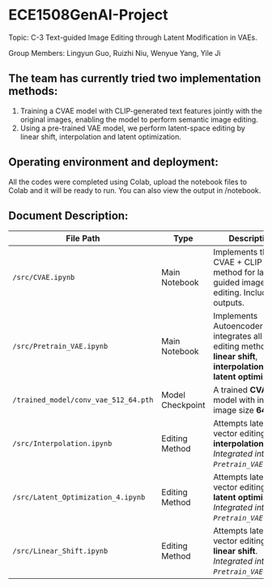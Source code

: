 # ECE1508GenAI-Project

Topic: C-3 Text-guided Image Editing through Latent Modification in VAEs.

Group Members: Lingyun Guo, Ruizhi Niu, Wenyue Yang, Yile Ji



## The team has currently tried two implementation methods:
1. Training a CVAE model with CLIP-generated text features jointly with the original images, enabling the model to perform semantic image editing.
2. Using a pre-trained VAE model, we perform latent-space editing by linear shift, interpolation and latent optimization.


## Operating environment and deployment:
All the codes were completed using Colab, upload the notebook files to Colab and it will be ready to run.
You can also view the output in /notebook.

## Document Description:
| File Path                             | Type            | Description |
|--------------------------------------|-----------------|-------------|
| `/src/CVAE.ipynb`                    | Main Notebook   | Implements the CVAE + CLIP method for latent-guided image editing. Includes all outputs. |
| `/src/Pretrain_VAE.ipynb`            | Main Notebook   | Implements AutoencoderKL and integrates all latent editing methods:<br>**linear shift**, **interpolation**, and **latent optimization**. |
| `/trained_model/conv_vae_512_64.pth` | Model Checkpoint| A trained **CVAE** model with input image size **64×64**. |
| `/src/Interpolation.ipynb`          | Editing Method  | Attempts latent vector editing using **interpolation**. <br>_Integrated into `Pretrain_VAE.ipynb`._ |
| `/src/Latent_Optimization_4.ipynb`  | Editing Method  | Attempts latent vector editing using **latent optimization**. <br>_Integrated into `Pretrain_VAE.ipynb`._ |
| `/src/Linear_Shift.ipynb`           | Editing Method  | Attempts latent vector editing using **linear shift**. <br>_Integrated into `Pretrain_VAE.ipynb`._ |
